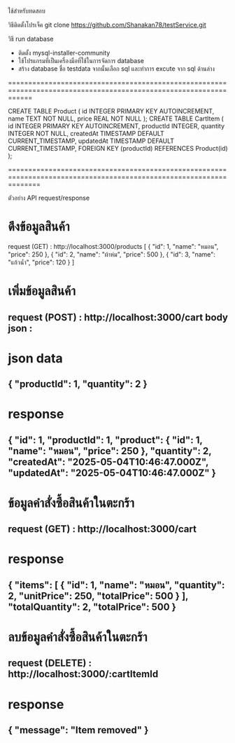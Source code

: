ใช้สำหรับทดสอบ

วิธีติดตั้งโปรเจ็ค
git clone https://github.com/Shanakan78/testService.git

วิธี run database
  - ติดตั้ง mysql-installer-community
  - ใช้โปรแกรมที่เป็นเครื่องมือที่ใช้ในการจัดการ database 
  - สร้าง database ชื่อ testdata จากนั้นเลือก sql และทำการ excute จาก sql ด้านล่าง


================================================================================================================== 

CREATE TABLE Product (
id INTEGER PRIMARY KEY AUTOINCREMENT,
name TEXT NOT NULL,
price REAL NOT NULL
);
CREATE TABLE CartItem (
id INTEGER PRIMARY KEY AUTOINCREMENT, productId INTEGER,
quantity INTEGER NOT NULL,
createdAt TIMESTAMP DEFAULT CURRENT_TIMESTAMP, updatedAt TIMESTAMP DEFAULT CURRENT_TIMESTAMP, FOREIGN KEY (productId) REFERENCES Product(id)
);

====================================================================================================================

ตัวอย่าง API request/response

# ดึงข้อมูลสินค้า
request (GET) : http://localhost:3000/products 
[
    {
        "id": 1,
        "name": "หมอน",
        "price": 250
    },
    {
        "id": 2,
        "name": "ผ้าห่ม",
        "price": 500
    },
    {
        "id": 3,
        "name": "แก้วน้ำ",
        "price": 120
    }
]


# เพิ่มข้อมูลสินค้า
request (POST) : http://localhost:3000/cart 
body json : 
------------------
# json data
{
"productId": 1,
"quantity": 2
}
-------------------------------------------
# response 
{
    "id": 1,
    "productId": 1,
    "product": {
        "id": 1,
        "name": "หมอน",
        "price": 250
    },
    "quantity": 2,
    "createdAt": "2025-05-04T10:46:47.000Z",
    "updatedAt": "2025-05-04T10:46:47.000Z"
}
------------------------------------------

# ข้อมูลคำสั่งซื้อสินค้าในตะกร้า
request (GET) : http://localhost:3000/cart 
--------------------------------------------------
# response 
{
    "items": [
        {
            "id": 1,
            "name": "หมอน",
            "quantity": 2,
            "unitPrice": 250,
            "totalPrice": 500
        }
    ],
    "totalQuantity": 2,
    "totalPrice": 500
}
---------------------------------------------------

# ลบข้อมูลคำสั่งซื้อสินค้าในตะกร้า
request (DELETE) : http://localhost:3000/:cartItemId 
--------------------------------------------------
# response 
{
    "message": "Item removed"
}
---------------------------------------------------
